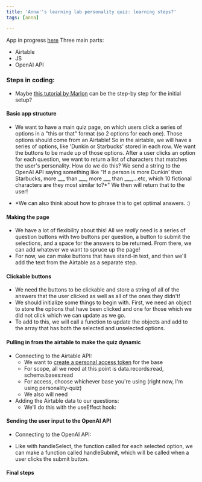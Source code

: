 ```yaml
---
title: 'Anna''s learning lab personality quiz: learning steps?'
tags: [anna]

---
```


App in progress [here](https://ll-quiz-test.vercel.app/)
Three main parts:
- Airtable
- JS
- OpenAI API

### Steps in coding:
- Maybe [this tutorial by Marlon](https://hackmd.io/@ll-22-23/B1ZtH9-ms) can be the step-by step for the initial setup? 

#### Basic app structure
- We want to have a main quiz page, on which users click a series of options in a "this or that" format (so 2 options for each one). Those options should come from an Airtable! So in the airtable, we will have a series of options, like 'Dunkin or Starbucks' stored in each row. We want the buttons to be made up of those options. After a user clicks an option for each question, we want to return a list of characters that matches the user's personality. How do we do this? We send a string to the OpenAI API saying something like "If a person is more Dunkin' than Starbucks, more ___ than ___, more ___ than ___,...etc, which 10 fictional characters are they most similar to?*" We then will return that to the user!

* *We can also think about how to phrase this to get optimal answers. :)

#### Making the page 
- We have a lot of flexibility about this! All we *really* need is a series of question buttons with two buttons per question, a button to submit the selections, and a space for the answers to be returned. From there, we can add whatever we want to spruce up the page! 
- For now, we can make buttons that have stand-in text, and then we'll add the text from the Airtable as a separate step. 

#### Clickable buttons
- We need the buttons to be clickable and store a string of all of the answers that the user clicked as well as all of the ones they didn't! 
- We should initialize some things to begin with. First, we need an object to store the options that have been clicked and one for those which we did not click which we can update as we go.
- To add to this, we will call a function to update the objects and add to the array that has both the selected and unselected options.




#### Pulling in from the airtable to make the quiz dynamic
 - Connecting to the Airtable API:
     - We want to [create a personal access token](https://airtable.com/create/tokens/new) for the base
     - For scope, all we need at this point is data.records:read, schema.bases:read
     - For access, choose whichever base you're using (right now, I'm using personality-quiz)
     - We also will need 
 - Adding the Airtable data to our questions: 
     - We'll do this with the useEffect hook:
    
#### Sending the user input to the OpenAI API
- Connecting to the OpenAI API:

- Like with handleSelect, the function called for each selected option, we can make a function called handleSubmit, which will be called when a user clicks the submit button.


#### Final steps
    